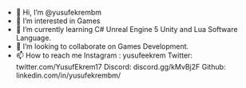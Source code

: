 - 👋 Hi, I’m @yusufekrembm
- 👀 I’m interested in Games 
- 🌱 I’m currently learning C# Unreal Engine 5 Unity and Lua Software Language.
- 💞️ I’m looking to collaborate on Games Development.
- 📫 How to reach me 
Instagram : yusufeekrem
Twitter: twitter.com/YusufEkrem17
Discord: discord.gg/kMvBj2F
Github: linkedin.com/in/yusufekrembm/


<!---
yusufekrembm/yusufekrembm is a ✨ special ✨ repository because its `README.md` (this file) appears on your GitHub profile.
You can click the Preview link to take a look at your changes.
--->

